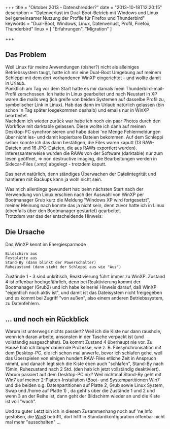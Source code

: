 +++
title       =  "Oktober 2013 - Datenshredder?"
date        =   "2013-10-18T12:20:15"
description = "Datenverlust im Dual-Boot-Betrieb mit Windows und Linux bei gemeinsamer Nutzung der Profile für Firefox und Thunderbird"
keywords    = "Dual-Boot, Windows, Linux, Datenverlust, Profil, Firefox, Thunderbird"
linux       = [ "Erfahrungen", "Migration" ]

+++

## Das Problem

Weil Linux für meine Anwendungen (bisher?) nicht als alleiniges Betriebssystem taugt, hatte ich mir eine Dual-Boot Umgebung auf meinem Schleppi mit dem dort vorhandenen WinXP eingerichtet - und wollte damit in Urlaub.     
Pünktlich am Tag vor dem Start hatte es mir damals mein Thunderbird-mail-Profil zerschossen. Ich hatte in Linux gearbeitet und nach Neustart in XP waren die mails weg (ich greife von beiden Systemen auf dasselbe Profil zu, symbolischer Link in Linux). <!--more--> Hab das dann im Urlaub natürlich gelassen (bin schon 'n Tag später losgekommen deshalb) und emails nur in WinXP bearbeitet.   
Nachdem ich wieder zurück war habe ich noch ein paar Photos durch den Workflow mit darktable gelassen. Diese wollte ich dann auf meinen Desktop-PC synchronisieren und habe dabei 'ne Menge Fehlermeldungen über nicht les- und damit kopierbare Dateien bekommen. Auf dem Schleppi selber konnte ich das dann bestätigen, die Files waren kaputt (13 RAW-Dateien und 16 JPG-Dateien, die aus RAWs exportiert wurden). Interessanterweise wurden die RAWs von der Software (darktable) nur zum lesen geöffnet, => non destructive imaging, die Bearbeitungen werden in Sidecar-Files (.xmp) abgelegt - trotzdem kaputt.

Das nervt natürlich, denn ständiges Überwachen der Dateiintegrität und hantieren mit Backups kann ja wohl nicht sein.

Was mich allerdings gewundert hat: beim nächsten Start nach der Verwendung von Linux erschien nach der Auswahl von WinXP per Bootmanager Grub kurz die Meldung "Windows XP wird fortgesetzt", meiner Meinung nach konnte das ja nicht sein, denn zuvor hatte ich in Linux (ebenfalls über den Bootmanager gestartet) gearbeitet.    
Trotzdem war das der entscheidende Hinweis:

## Die Ursache

Das WinXP kennt im Energiesparmode

    Bildschirm aus
    Festplatte aus
    Stand-By (dann blinkt der Powerschalter)
    Ruhezustand (dann sieht der Schleppi aus wie "Aus")

Zustände 1 - 3 sind unkritisch, Reaktivierung führt immer zu WinXP. Zustand 4 ist offenbar hochgefährlich, denn bei Reaktivierung kommt der Bootmanager (Grub2) und ich habe keinerlei Hinweis darauf, daß WinXP "eigentlich noch aktiv ist", und damit ist das Dateisystem nicht freigegeben und es kommt bei Zugriff "von außen", also einem anderen Betriebssystem, zu Datenfehlern.

## ... und noch ein Rückblick

Warum ist unterwegs nichts passiert? Weil ich die Kiste nur dann raushole, wenn ich daran arbeite, ansonsten in der Tasche verpackt ist (und vollständig ausgeschaltet). Da kommt Zustand 4 überhaupt nie vor.
Zu Hause hab ich länger dauernde Prozesse, wie z. B. Filesynchronisation mit dem Desktop-PC, die ich schon mal anwerfe, bevor ich schlafen gehe, weil das Überspielen von einigen hundert RAW-Files etliche Zeit in Anspruch nimmt, und danach legt sich die Kiste eben auch "schlafen", Stand-By nach 15min, Ruhezustand nach 2 Std. (den hab ich jetzt vollständig deaktiviert).    
Warum passiert auf dem Desktop-PC nix? Weil nichtmal Stand-By geht mit Win7 auf meiner 2-Platten-Installation (Boot- und Systempartitionen Win7 und die beiden o.g. Datenpartitionen auf Platte 2, Grub sowie Linux System, Swap und /home auf Platte 1) , da geht's über die Zustände 1 und 2 und wenn 3 an der Reihe ist, dann geht der Bildschirm wieder an und die Kiste ist voll "wach".

Und zu guter Letzt bin ich in diesem Zusammenhang noch auf 'ne Info gestoßen, die [Win8](http://stadt-bremerhaven.de/gefahr-von-datenverlust-bei-dualboot-von-windows-8-und-linux/) betrifft, dort hilft in Standardkonfiguration offenbar nicht mal mehr "ausschalten" ...